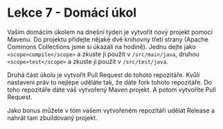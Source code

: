 # Lekce 7 - Domácí úkol

Vaším domácím úkolem na dnešní týden je vytvořit nový projekt pomocí Mavenu. Do projektu přidejte nějaké dvě knihovny třetí strany (Apache Commons Collections jsme si úkazali na hodině). Jednu dejte jako `<scope>compile</scope>` a zkuste ji použít v `/src/main/java`, druhou `<scope>test</scope>` a zkuste ji použít v `/src/test/java`.

Druhá část úkolu je vytvořit Pull Request do tohoto repozitáře. Kvůli nastavení práv to nejlépe uděláte tak, že dáte fork tohoto repozitáře. Do toho repozitáře dáte váš vytvořený Maven projekt. A potom vytvoříte Pull Request.

Jako bonus můžete v tom vašem vytvořeném repozitáři udělat Release a nahrát tam zbuildovaný projekt.
